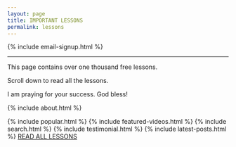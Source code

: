 ```yaml
---
layout: page
title: IMPORTANT LESSONS
permalink: lessons
---
```

{% include email-signup.html %}
<br>
<hr>
This page contains over one thousand free lessons.

Scroll down to read all the lessons.

I am praying for your success. God bless!

{% include about.html %}

{% include popular.html %}
{% include featured-videos.html %}
{% include search.html %}
{% include testimonial.html %}
{% include latest-posts.html %}
[READ ALL LESSONS](https://callcentertrainingtips.com/archive)